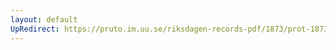 ```yaml
---
layout: default
UpRedirect: https://pruto.im.uu.se/riksdagen-records-pdf/1873/prot-1873--fk--526/prot-1873--fk--526_001.pdf
---
```

